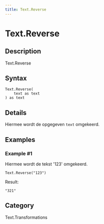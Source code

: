```yaml
---
title: Text.Reverse
---
```


# Text.Reverse


## Description

Text.Reverse


## Syntax

```powerquery
Text.Reverse(
    text as text
) as text
```


## Details

Hiermee wordt de opgegeven <code>text</code> omgekeerd.


## Examples

### Example #1 
Hiermee wordt de tekst &#39;123&#39; omgekeerd.
```powerquery
Text.Reverse("123")
```

Result: 
```powerquery
"321"
```




## Category
Text.Transformations
